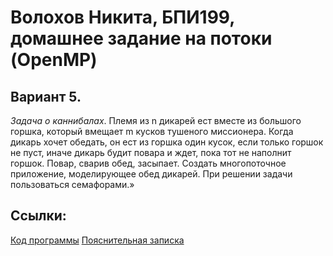 # Волохов Никита, БПИ199, домашнее задание на потоки (OpenMP)
## Вариант 5. 
_Задача о каннибалах_. Племя из n дикарей ест вместе из большого горшка, который вмещает m кусков тушеного миссионера. Когда дикарь хочет обедать, он ест из горшка один кусок, если только горшок не пуст, иначе дикарь будит повара и ждет, пока тот не наполнит горшок. Повар, сварив обед, засыпает. Создать многопоточное приложение, моделирующее обед дикарей. При решении задачи пользоваться семафорами.» 

## Ссылки:
[Код программы](https://github.com/Volokhov-mda/CompArchitecture_hse/blob/HW_13.12.2020/13.12.2020/main.cpp)
[Пояснительная записка](https://github.com/Volokhov-mda/CompArchitecture_hse/blob/HW_13.12.2020/13.12.2020/%D0%9F%D0%97.pdf)
